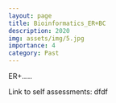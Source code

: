 ```yaml
---
layout: page
title: Bioinformatics_ER+BC
description: 2020
img: assets/img/5.jpg
importance: 4
category: Past
---
```


ER+.....

Link to self assessments: dfdf
